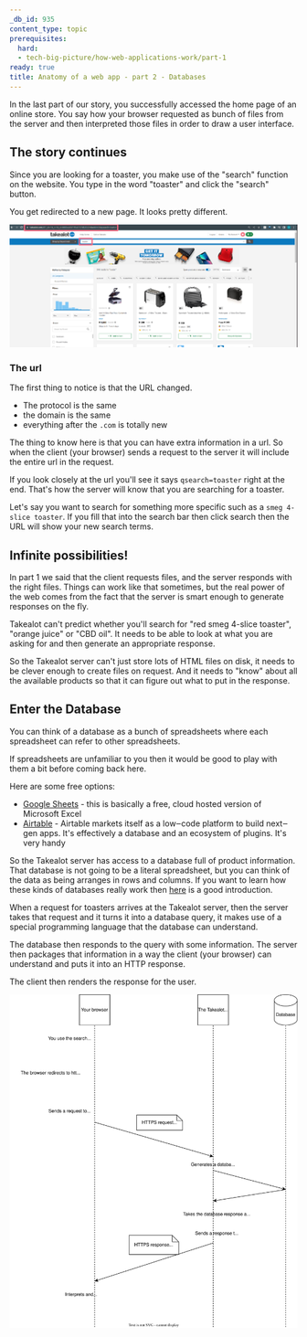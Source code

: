 ```yaml
---
_db_id: 935
content_type: topic
prerequisites:
  hard:
  - tech-big-picture/how-web-applications-work/part-1
ready: true
title: Anatomy of a web app - part 2 - Databases
---
```


In the last part of our story, you successfully accessed the home page of an online store. You say how your browser requested as bunch of files from the server and then interpreted those files in order to draw a user interface.

## The story continues 

Since you are looking for a toaster, you make use of the "search" function on the website. You type in the word "toaster" and click the "search" button. 

You get redirected to a new page. It looks pretty different. 

![](toaster-search-results.png)

### The url

The first thing to notice is that the URL changed. 

- The protocol is the same
- the domain is the same
- everything after the `.com` is totally new

The thing to know here is that you can have extra information in a url. So when the client (your browser) sends a request to the server it will include the entire url in the request.

If you look closely at the url you'll see it says `qsearch=toaster` right at the end. That's how the server will know that you are searching for a toaster. 

Let's say you want to search for something more specific such as a `smeg 4-slice toaster`. If you fill that into the search bar then click search then the URL will show your new search terms. 

## Infinite possibilities!

In part 1 we said that the client requests files, and the server responds with the right files. Things can work like that sometimes, but the real power of the web comes from the fact that the server is smart enough to generate responses on the fly.

Takealot can't predict whether you'll search for "red smeg 4-slice toaster", "orange juice" or "CBD oil". It needs to be able to look at what you are asking for and then generate an appropriate response. 

So the Takealot server can't just store lots of HTML files on disk, it needs to be clever enough to create files on request. And it needs to "know" about all the available products so that it can figure out what to put in the response.

## Enter the Database

You can think of a database as a bunch of spreadsheets where each spreadsheet can refer to other spreadsheets.

If spreadsheets are unfamiliar to you then it would be good to play with them a bit before coming back here.

Here are some free options:

- [Google Sheets](https://www.google.com/sheets/about/) - this is basically a free, cloud hosted version of Microsoft Excel
- [Airtable](https://airtable.com/invite/r/svpGJ62f) - Airtable markets itself as a low‒code platform to build next‒gen apps.  It's effectively a database and an ecosystem of plugins. It's very handy

So the Takealot server has access to a database full of product information. That database is not going to be a literal spreadsheet, but you can think of the data as being arranges in rows and columns.  If you want to learn how these kinds of databases really work then [here](https://www.sololearn.com/learn/courses/sql-introduction) is a good introduction.

When a request for toasters arrives at the Takealot server, then the server takes that request and it turns it into a database query, it makes use of a special programming language that the database can understand. 

The database then responds to the query with some information. The server then packages that information in a way the client (your browser) can understand and puts it into an HTTP response. 

The client then renders the response for the user.

![](request-response.drawio.svg)